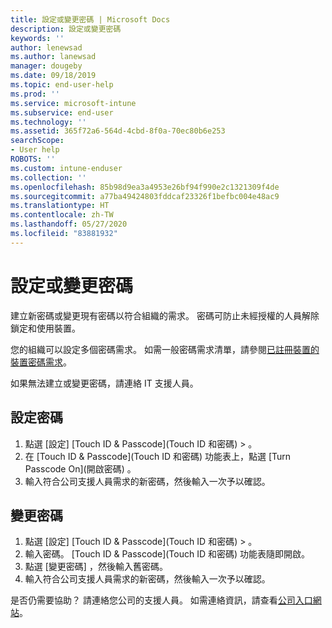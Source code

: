 ```yaml
---
title: 設定或變更密碼 | Microsoft Docs
description: 設定或變更密碼
keywords: ''
author: lenewsad
ms.author: lanewsad
manager: dougeby
ms.date: 09/18/2019
ms.topic: end-user-help
ms.prod: ''
ms.service: microsoft-intune
ms.subservice: end-user
ms.technology: ''
ms.assetid: 365f72a6-564d-4cbd-8f0a-70ec80b6e253
searchScope:
- User help
ROBOTS: ''
ms.custom: intune-enduser
ms.collection: ''
ms.openlocfilehash: 85b98d9ea3a4953e26bf94f990e2c1321309f4de
ms.sourcegitcommit: a77ba49424803fddcaf23326f1befbc004e48ac9
ms.translationtype: HT
ms.contentlocale: zh-TW
ms.lasthandoff: 05/27/2020
ms.locfileid: "83881932"
---
```

# <a name="set-or-change-your-passcode"></a>設定或變更密碼

建立新密碼或變更現有密碼以符合組織的需求。 密碼可防止未經授權的人員解除鎖定和使用裝置。 

您的組織可以設定多個密碼需求。 如需一般密碼需求清單，請參閱[已註冊裝置的裝置密碼需求](password-does-not-meet-it-administrator-requirements.md)。  

如果無法建立或變更密碼，請連絡 IT 支援人員。  


## <a name="set-your-passcode"></a>設定密碼

1. 點選 [設定]  [Touch ID & Passcode]\(Touch ID 和密碼) >   。
2. 在 [Touch ID & Passcode]\(Touch ID 和密碼)  功能表上，點選 [Turn Passcode On]\(開啟密碼)  。
3. 輸入符合公司支援人員需求的新密碼，然後輸入一次予以確認。

## <a name="change-your-passcode"></a>變更密碼

1. 點選 [設定]  [Touch ID & Passcode]\(Touch ID 和密碼) >   。
2. 輸入密碼。 [Touch ID & Passcode]\(Touch ID 和密碼)  功能表隨即開啟。
2. 點選 [變更密碼]  ，然後輸入舊密碼。
3. 輸入符合公司支援人員需求的新密碼，然後輸入一次予以確認。

是否仍需要協助？ 請連絡您公司的支援人員。 如需連絡資訊，請查看[公司入口網站](https://go.microsoft.com/fwlink/?linkid=2010980)。
